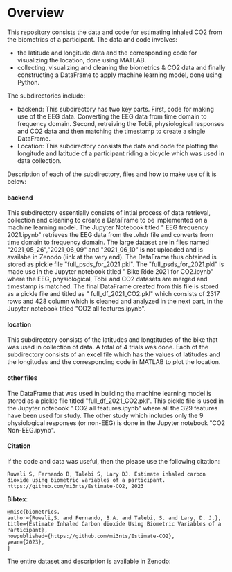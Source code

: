 # Overview
This repository consists the data and code for estimating inhaled CO2 from the biometrics of a participant. The data and code involves:
- the latitude and longitude data and the corresponding code for visualizing the location, done using MATLAB.
- collecting, visualizing and cleaning the biometrics & CO2 data and finally constructing a DataFrame to apply machine learning model, done using Python. 

The subdirectories include:

- backend: This subdirectory has two key parts. First, code for making use of the EEG data. Converting the EEG data from time domain to frequency domain. Second, retreiving the Tobii, physiological responses and CO2 data and then matching the timestamp to create a single DataFrame.
- Location: This subdirectory consists the data and code for plotting the longitude and latitude of a participant riding a bicycle which was used in data collection. 

Description of each of the subdirectory, files and how to make use of it is below:
#### backend 
This subdirectory essentially consists of intial process of data retrieval, collection and cleaning to create a DataFrame to be implemented on a machine learning model. The Jupyter Notebook titled " EEG frequency 2021.ipynb" retrieves the EEG data from the .vhdr file and converts from time domain to frequency domain. The large dataset are in files named "2021_05_26","2021_06_09" and "2021_06_10" is not uploaded and is availabe in Zenodo (link at the very end). The DataFrame thus obtained is stored as pickle file "full_psds_for_2021.pkl". The "full_psds_for_2021.pkl" is made use in the Jupyter notebook titled " Bike Ride 2021 for CO2.ipynb" where the EEG, physiological, Tobii and CO2 datasets are merged and timestamp is matched. The final DataFrame created from this file is stored as a pickle file and titled as " full_df_2021_CO2.pkl" which consists of 2317 rows and 428 column which is cleaned and analyzed in the next part, in the Jupyter notebook titled "CO2 all features.ipynb".  

#### location
This subdirectory consists of the latitudes and longtitudes of the bike that was used in collection of data. A total of 4 trials was done. Each of the subdirectory consists of an excel file which has the values of latitudes and the longitudes and the corresponding code in MATLAB to plot the location.

#### other files 
The DataFrame that was used in building the machine learning model is stored as a pickle file titled "full_df_2021_CO2.pkl". This pickle file is used in the Jupyter notebook " CO2 all features.ipynb" where all the 329 features have been used for study. The other study which includes only the 9 physiological responses (or non-EEG) is done in the Jupyter notebook "CO2 Non-EEG.ipynb".

#### Citation

If the code and data was useful, then the please use the following citation:

`Ruwali S, Fernando B, Talebi S, Lary DJ. Estimate inhaled carbon dioxide using biometric variables of a participant.
https://github.com/mi3nts/Estimate-CO2, 2023`

__Bibtex__:
```
@misc{biometrics,
author={Ruwali,S. and Fernando, B.A. and Talebi, S. and Lary, D. J.},
title={Estimate Inhaled Carbon dioxide Using Biometric Variables of a Participant},
howpublished={https://github.com/mi3nts/Estimate-CO2},
year={2023},
}
```
The entire dataset and description is available in Zenodo:

